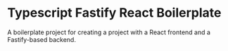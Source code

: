 # Typescript Fastify React Boilerplate

A boilerplate project for creating a project with a React frontend and a Fastify-based backend.

